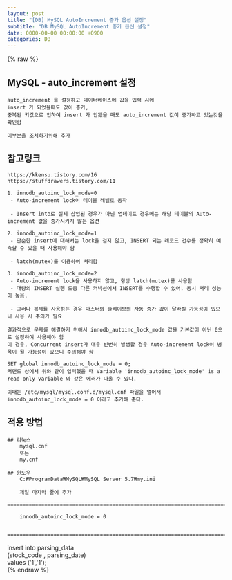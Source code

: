 ```yaml
---  
layout: post  
title: "[DB] MySQL AutoIncrement 증가 옵션 설정"  
subtitle: "DB MySQL AutoIncrement 증가 옵션 설정"  
date: 0000-00-00 00:00:00 +0900  
categories: DB  
---  
```

{% raw %}  
## MySQL - auto_increment 설정  
  
	auto_increment 를 설정하고 데이터베이스에 값을 입력 시에  
	insert 가 되었을때도 값이 증가,  
	중복된 키값으로 인하여 insert 가 안됐을 때도 auto_increment 값이 증가하고 있는것을 확인함  
  
	이부분을 조치하기위해 추가  
  
## 참고링크  
  
	https://kkensu.tistory.com/16  
	https://stuffdrawers.tistory.com/11  
  
	1. innodb_autoinc_lock_mode=0  
	 - Auto-increment lock이 테이블 레벨로 동작  
  
	 - Insert into로 실제 삽입된 경우가 아닌 업데이트 경우에는 해당 테이블의 Auto-increment 값을 증가시키지 않는 옵션  
  
	2. innodb_autoinc_lock_mode=1  
	 - 단순한 insert에 대해서는 lock을 걸지 않고, INSERT 되는 레코드 건수를 정확히 예측할 수 있을 때 사용해야 함  
  
	 - latch(mutex)를 이용하여 처리함  
  
	3. innodb_autoinc_lock_mode=2  
	 - Auto-increment lock을 사용하지 않고, 항상 latch(mutex)를 사용함  
	 - 대량의 INSERT 실행 도중 다른 커넥션에서 INSERT를 수행할 수 있어. 동시 처리 성능이 높음.  
  
	 - 그러나 복제를 사용하는 경우 마스터와 슬레이브의 자동 증가 값이 달라질 가능성이 있으니 사용 시 주의가 필요  
  
	결과적으로 문제를 해결하기 위해서 innodb_autoinc_lock_mode 값을 기본값이 아닌 0으로 설정하여 사용해야 함  
	이 경우, Concurrent insert가 매우 빈번히 발생할 경우 Auto-increment lock이 병목이 될 가능성이 있으니 주의해야 함  
  
	SET global innodb_autoinc_lock_mode = 0;  
	커맨드 상에서 위와 같이 입력했을 때 Variable 'innodb_autoinc_lock_mode' is a read only variable 와 같은 에러가 나올 수 있다.  
  
	이때는 /etc/mysql/mysql.conf.d/mysql.cnf 파일을 열어서 innodb_autoinc_lock_mode = 0 이라고 추가해 준다.  
  
## 적용 방법  
	## 리눅스  
		mysql.cnf  
		또는  
		my.cnf  
  
	## 윈도우  
		C:₩ProgramData₩MySQL₩MySQL Server 5.7₩my.ini  
  
		제일 마지막 줄에 추가  
		=================================================================================================================  
  
		innodb_autoinc_lock_mode = 0  
  
		=================================================================================================================  
  
insert into parsing_data  
(stock_code , parsing_date)  
values ('1','1');                                                                                                                                                                                                                                                                                                                                                                                                                                                                                                                                                                                                                                                                                                                                                                                                                                                                                                                                                                                                                                                                                                                                                                                                                                                                                       
{% endraw %}